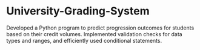 # University-Grading-System
Developed a Python program to predict progression outcomes for students based on their credit volumes. Implemented validation checks for data types and ranges, and efficiently used conditional statements.
